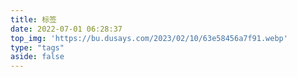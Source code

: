 ```yaml
---
title: 标签
date: 2022-07-01 06:28:37
top_img: 'https://bu.dusays.com/2023/02/10/63e58456a7f91.webp'
type: "tags"
aside: false
---
```

